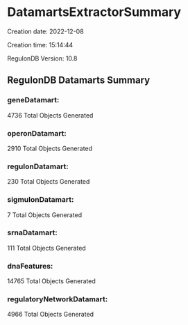 # DatamartsExtractorSummary 
Creation date: 2022-12-08
 
Creation time: 15:14:44
 
RegulonDB Version: 10.8 

## RegulonDB Datamarts Summary 

 ### geneDatamart: 
 4736 Total Objects Generated
 ### operonDatamart: 
 2910 Total Objects Generated
 ### regulonDatamart: 
 230 Total Objects Generated
 ### sigmulonDatamart: 
 7 Total Objects Generated
 ### srnaDatamart: 
 111 Total Objects Generated
 ### dnaFeatures: 
 14765 Total Objects Generated
 ### regulatoryNetworkDatamart: 
 4966 Total Objects Generated